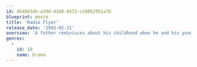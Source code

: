 ```yaml
---
id: 454043db-a39d-41d0-8372-c19052951a7b
blueprint: movie
title: 'Radio Flyer'
release_date: '1992-02-21'
overview: 'A father reminisces about his childhood when he and his younger brother moved to a new town with their mother, her new husband and their dog, Shane. When the younger brother is subjected to physical abuse at the hands of their brutal stepfather, Mike decides to convert their toy trolley, the "Radio Flyer", into a plane to fly him to safety.'
genres:
  -
    id: 18
    name: Drama
---
```


